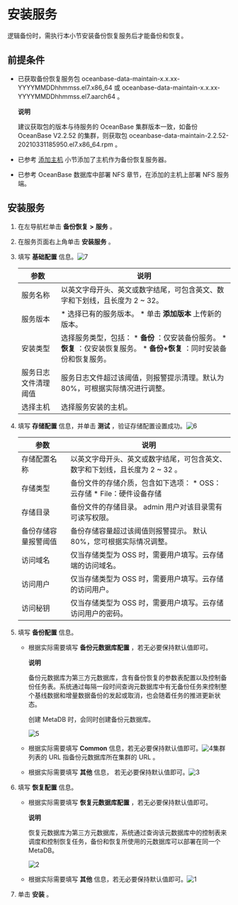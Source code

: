 安装服务 
=========================

逻辑备份时，需执行本小节安装备份恢复服务后才能备份和恢复。

前提条件 
-------------------------

* 已获取备份恢复服务包 oceanbase-data-maintain-x.x.xx-YYYYMMDDhhmmss.el7.x86_64 或 oceanbase-data-maintain-x.x.xx-YYYYMMDDhhmmss.el7.aarch64 。

  **说明**

  

  建议获取包的版本与待服务的 OceanBase 集群版本一致，如备份 OceanBase V2.2.52 的集群，则获取包 oceanbase-data-maintain-2.2.52-20210331185950.el7.x86_64.rpm 。
  

* 已参考 [添加主机](/zh-CN/3.ob-cloud-platform/6.management-host/2.add-host.md) 小节添加了主机作为备份恢复服务器。

  

* 已参考 OceanBase 数据库中部署 NFS 章节，在添加的主机上部署 NFS 服务端。

  




安装服务 
-------------------------

1. 在左导航栏单击 **备份恢复** **\>** **服务** 。

   

2. 在服务页面右上角单击 **安装服务** 。

   

3. 填写 **基础配置** 信息。![7](https://help-static-aliyun-doc.aliyuncs.com/assets/img/zh-CN/4740482161/p240669.png)

   

   |     参数     |                                                                                                          说明                                                                                                           |
   |------------|-----------------------------------------------------------------------------------------------------------------------------------------------------------------------------------------------------------------------|
   | 服务名称       | 以英文字母开头、英文或数字结尾，可包含英文、数字和下划线，且长度为 2 \~ 32。                                                                                                                                                                            |
   | 服务版本       | * 选择已有的服务版本。   * 单击 **添加版本** 上传新的版本。                                                                                               |
   | 安装类型       | 选择服务类型，包括： * **备份** ：仅安装备份服务。   * **恢复** ：仅安装恢复服务。   * **备份+恢复** ：同时安装备份和恢复服务。    |
   | 服务日志文件清理阈值 | 服务日志文件超过该阈值，则报警提示清理。默认为 80%，可根据实际情况进行调整。                                                                                                                                                                              |
   | 选择主机       | 选择服务安装的主机。                                                                                                                                                                                                            |

   

4. 填写 **存储配置** 信息，并单击 **测试** ，验证存储配置设置成功。![6](https://help-static-aliyun-doc.aliyuncs.com/assets/img/zh-CN/4740482161/p240668.png)

   

   |     参数     |                                                                        说明                                                                         |
   |------------|---------------------------------------------------------------------------------------------------------------------------------------------------|
   | 存储配置名称     | 以英文字母开头、英文或数字结尾，可包含英文、数字和下划线，且长度为 2 \~ 32 。                                                                                                       |
   | 存储类型       | 备份文件的存储介质，包含如下选项： * OSS：云存储   * File：硬件设备存储    |
   | 存储目录       | 备份文件的存储目录。 admin 用户对该目录需有可读写权限。                                                                                                   |
   | 备份存储容量报警阈值 | 备份存储容量超过该阈值则报警提示。 默认 80%，您可根据实际情况调整。                                                                                              |
   | 访问域名       | 仅当存储类型为 OSS 时，需要用户填写。云存储端的访问域名。                                                                                                                   |
   | 访问用户       | 仅当存储类型为 OSS 时，需要用户填写。云存储的访问用户。                                                                                                                    |
   | 访问秘钥       | 仅当存储类型为 OSS 时，需要用户填写。云存储访问用户的密码。                                                                                                                  |

   

5. 填写 **备份配置** 信息。

   * 根据实际需要填写 **备份元数据库配置** ，若无必要保持默认值即可。

     **说明**

     

     备份元数据库为第三方元数据库，含有备份恢复的参数表配置以及控制备份任务表。系统通过每隔一段时间查询元数据库中有无备份任务来控制整个基线数据和增量数据备份的发起或取消，也会随着任务的推进更新状态。

     创建 MetaDB 时，会同时创建备份元数据库。

     ![5](https://help-static-aliyun-doc.aliyuncs.com/assets/img/zh-CN/4740482161/p240664.png)
     
   
   * 根据实际需要填写 **Common** 信息，若无必要保持默认值即可。![4](https://help-static-aliyun-doc.aliyuncs.com/assets/img/zh-CN/4740482161/p240663.png)集群列表的 URL 指备份元数据库所在集群的 URL 。

     
   
   * 根据实际需要填写 **其他** 信息， 若无必要保持默认值即可。![3](https://help-static-aliyun-doc.aliyuncs.com/assets/img/zh-CN/4740482161/p240662.png)

     
   

   

6. 填写 **恢复配置** 信息。

   * 根据实际需要填写 **恢复元数据库配置** ，若无必要保持默认值即可。

     **说明**

     

     恢复元数据库为第三方元数据库，系统通过查询该元数据库中的控制表来调度和控制恢复任务，备份和恢复所使用的元数据库可以部署在同一个 MetaDB。

     ![2](https://help-static-aliyun-doc.aliyuncs.com/assets/img/zh-CN/4740482161/p240661.png)
     
   

   
   <!-- -->

   * 根据实际需要填写 **其他** 信息，若无必要保持默认值即可。![1](https://help-static-aliyun-doc.aliyuncs.com/assets/img/zh-CN/4740482161/p240660.png)

     
   

   

7. 单击 **安装** 。

   




